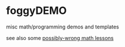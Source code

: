 # foggyDEMO
misc math/programming demos and templates

see also some [possibly-wrong math lessons](https://sparshsah.github.io/tablinum/lessons.html)
